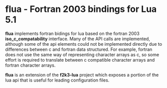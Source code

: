 **flua** - Fortran 2003 bindings for Lua 5.1
========================================

**flua** implements fortran bidings for lua based on the fortran 2003 
**iso_c_compatability** interface. Many of the API calls are implemented,
although some of the api elements could not be implemented directly
due to differences between c and fortran data structured. For example,
fortran does not use the same way of representing character arrays as
c, so some effort is required to translate between c compatible 
character arrays and fortran character arrays.

**flua** is an extension of the **f2k3-lua** project which exposes a
portion of the lua api that is useful for leading configuration
files.